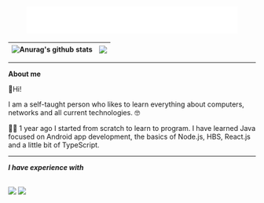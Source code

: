 <div align="center"><img src="src/logo.png" style="width:429px;"></div>

|<img align="center" src="https://github-readme-stats.vercel.app/api?username=MGNG13&theme=dracula&show_icons=true" alt="Anurag's github stats" /> | <img align="center" src="https://github-readme-stats.vercel.app/api/top-langs?username=MGNG13&theme=dracula&show_icons=true&layout=compact" /> |
| ------------- | ------------- |

---

**About me**

👋Hi!

I am a self-taught person who likes to learn everything about computers, networks and all current technologies. 🤓

🏃‍♂️ 1 year ago I started from scratch to learn to program. I have learned Java focused on Android app development, the basics of Node.js, HBS, React.js and a little bit of TypeScript.

---

***I have experience with***

<br>
<img src="https://skillicons.dev/icons?i=js,java,androidstudio,python,firebase,bash,flask" />
<img src="https://skillicons.dev/icons?i=linux,markdown,mongodb,react,stackoverflow,vscode,docker" />